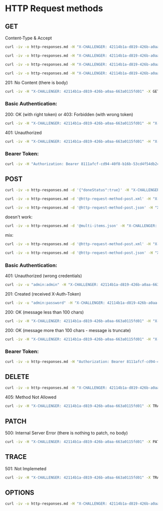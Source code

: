 # HTTP Request methods

## GET

Content-Type & Accept

```bash
curl -iv -o http-responses.md -H "X-CHALLENGER: 42114b1a-d819-426b-a0aa-663a0115fd01" -H "Accept: application/xml" -H "Content-Type: application/xml" -X GET https://apichallenges.herokuapp.com/todos
```

```bash
curl -iv -o http-responses.md -H "X-CHALLENGER: 42114b1a-d819-426b-a0aa-663a0115fd01" -H "Accept: application/json" -H "Content-Type: application/json" -X GET https://apichallenges.herokuapp.com/todos
```

```bash
curl -iv -o http-responses.md -H "X-CHALLENGER: 42114b1a-d819-426b-a0aa-663a0115fd01" -H "Accept:"" -X GET https://apichallenges.herokuapp.com/todos
```

```bash
curl -iv -o http-responses.md -H "X-CHALLENGER: 42114b1a-d819-426b-a0aa-663a0115fd01" -H "Accept: application/gzip" -X GET https://apichallenges.herokuapp.com/todos
```

201: No Content (there is body)

```bash
curl -iv -H "X-CHALLENGER: 42114b1a-d819-426b-a0aa-663a0115fd01" -X GET https://apichallenges.herokuapp.com/heartbeat
```

### Basic Authentication:

200: OK (with right token) or 403: Forbidden (with wrong token)

```bash
curl -iv -H "X-CHALLENGER: 42114b1a-d819-426b-a0aa-663a0115fd01" -H "X-Auth-Token: 8111afcf-cd94-40f8-b16b-53cd4f54db2c" -X GET https://apichallenges.herokuapp.com/secret/note
```

401: Unauthorized

```bash
curl -iv -H "X-CHALLENGER: 42114b1a-d819-426b-a0aa-663a0115fd01" -H "X-Auth-Token:" -X GET https://apichallenges.herokuapp.com/secret/note
```

### Bearer Token:

```bash
curl -iv -H "Authorization: Bearer 8111afcf-cd94-40f8-b16b-53cd4f54db2c" -H "X-CHALLENGER: 42114b1a-d819-426b-a0aa-663a0115fd01" -X GET https://apichallenges.herokuapp.com/secret/note
```

## POST

```bash
curl -iv -o http-responses.md -d '{"doneStatus":true}' -H "X-CHALLENGER: 42114b1a-d819-426b-a0aa-663a0115fd01" -H "Content-Type: application/json" -X POST https://apichallenges.herokuapp.com/todos/302
```

```bash
curl -iv -o http-responses.md -d '@http-request-method-post.xml' -H "X-CHALLENGER: 42114b1a-d819-426b-a0aa-663a0115fd01" -H "Accept: application/xml" -H "Content-Type: application/xml" -X POST https://apichallenges.herokuapp.com/todos
```

```bash
curl -iv -o http-responses.md -d '@http-request-method-post.json' -H "X-CHALLENGER: 42114b1a-d819-426b-a0aa-663a0115fd01" -H "Accept: application/json" -H "Content-Type: application/json" -X POST https://apichallenges.herokuapp.com/todos
```

doesn't work:

```bash
curl -iv -o http-responses.md -d '@multi-items.json' -H "X-CHALLENGER: 42114b1a-d819-426b-a0aa-663a0115fd01" -H "Accept: application/json" -H "Content-Type: application/json" -X POST https://apichallenges.herokuapp.com/todos
```

mix:

```bash
curl -iv -o http-responses.md -d '@http-request-method-post.xml' -H "X-CHALLENGER: 42114b1a-d819-426b-a0aa-663a0115fd01" -H "Accept: application/json" -H "Content-Type: application/xml" -X POST https://apichallenges.herokuapp.com/todos
```

```bash
curl -iv -o http-responses.md -d '@http-request-method-post.json' -H "X-CHALLENGER: 42114b1a-d819-426b-a0aa-663a0115fd01" -H "Accept: application/xml" -H "Content-Type: application/json" -X POST https://apichallenges.herokuapp.com/todos
```

### Basic Authentication:

401: Unauthorized (wrong credentials)

```bash
curl -iv -u "admin:admin" -H "X-CHALLENGER: 42114b1a-d819-426b-a0aa-663a0115fd01" -X POST https://apichallenges.herokuapp.com/secret/token
```

201: Created (received X-Auth-Token)

```bash
curl -iv -u "admin:password" -H "X-CHALLENGER: 42114b1a-d819-426b-a0aa-663a0115fd01" -X POST https://apichallenges.herokuapp.com/secret/token
```

200: OK (message less than 100 chars)

```bash
curl -iv -H "X-CHALLENGER: 42114b1a-d819-426b-a0aa-663a0115fd01" -H "X-Auth-Token: 8111afcf-cd94-40f8-b16b-53cd4f54db2c" -d '{"note":"my note"}' -X POST https://apichallenges.herokuapp.com/secret/note
```

200: OK (message more than 100 chars - message is truncate)

```bash
curl -iv -H "X-CHALLENGER: 42114b1a-d819-426b-a0aa-663a0115fd01" -H "X-Auth-Token: 8111afcf-cd94-40f8-b16b-53cd4f54db2c" -d '{"note":"blablablablablablablablablablablablablablablablablablablablablablablablablablablablablablablablablabla"}' -X POST https://apichallenges.herokuapp.com/secret/note
```

### Bearer Token:

```bash
curl -iv -o http-responses.md -H "Authorization: Bearer 8111afcf-cd94-40f8-b16b-53cd4f54db2c" -H "X-CHALLENGER: 42114b1a-d819-426b-a0aa-663a0115fd01" -d '{"note":"new note again"}' -X POST https://apichallenges.herokuapp.com/secret/note
```

## DELETE

```bash
curl -iv -o http-responses.md -H "X-CHALLENGER: 42114b1a-d819-426b-a0aa-663a0115fd01" -X DELETE https://apichallenges.herokuapp.com/todos/302
```

405: Method Not Allowed

```bash
curl -iv -H "X-CHALLENGER: 42114b1a-d819-426b-a0aa-663a0115fd01" -X TRACE https://apichallenges.herokuapp.com/heartbeat
```

## PATCH

500: Internal Server Error (there is nothing to patch, no body)
```bash
curl -iv -H "X-CHALLENGER: 42114b1a-d819-426b-a0aa-663a0115fd01" -X PATCH https://apichallenges.herokuapp.com/heartbeat
```

## TRACE

501: Not Implemeted

```bash
curl -iv -H "X-CHALLENGER: 42114b1a-d819-426b-a0aa-663a0115fd01" -X TRACE https://apichallenges.herokuapp.com/heartbeat
```

## OPTIONS

```bash
curl -iv -o http-responses.md -H "X-CHALLENGER: 42114b1a-d819-426b-a0aa-663a0115fd01" -X OPTIONS https://apichallenges.herokuapp.com/todos
```
